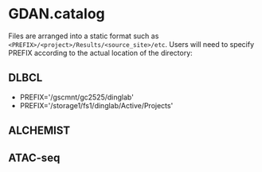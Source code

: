 # GDAN.catalog

Files are arranged into a static format such as `<PREFIX>/<project>/Results/<source_site>/etc`. Users will need to specify PREFIX according to the actual location of the <project> directory:

## DLBCL

- PREFIX='/gscmnt/gc2525/dinglab'
- PREFIX='/storage1/fs1/dinglab/Active/Projects'

## ALCHEMIST

## ATAC-seq


